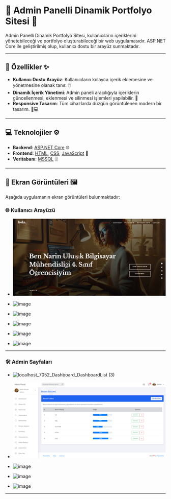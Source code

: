 # 🌟 **Admin Panelli Dinamik Portfolyo Sitesi** 🌟

Admin Panelli Dinamik Portfolyo Sitesi, kullanıcıların içeriklerini yönetebileceği ve portfolyo oluşturabileceği bir web uygulamasıdır. ASP.NET Core ile geliştirilmiş olup, kullanıcı dostu bir arayüz sunmaktadır.

---

## 🚀 **Özellikler** ✨
- **Kullanıcı Dostu Arayüz**: Kullanıcıların kolayca içerik eklemesine ve yönetmesine olanak tanır. 🖱️
- **Dinamik İçerik Yönetimi**: Admin paneli aracılığıyla içeriklerin güncellenmesi, eklenmesi ve silinmesi işlemleri yapılabilir. 🔧
- **Responsive Tasarım**: Tüm cihazlarda düzgün görüntülenen modern bir tasarım. 📱💻

---

## 💻 **Teknolojiler** ⚙️
- **Backend**: [ASP.NET Core](https://dotnet.microsoft.com/apps/aspnet) 🌐
- **Frontend**: [HTML](https://developer.mozilla.org/en-US/docs/Web/HTML), [CSS](https://developer.mozilla.org/en-US/docs/Web/CSS), [JavaScript](https://developer.mozilla.org/en-US/docs/Web/JavaScript) 🌟
- **Veritabanı**: [MSSQL](https://www.microsoft.com/en-us/sql-server/sql-server-downloads) 🗄️

---

## 📸 **Ekran Görüntüleri** 🖼️
Aşağıda uygulamanın ekran görüntüleri bulunmaktadır:

### 🌐 Kullanıcı Arayüzü

- ![Ekran Görüntüsü 1](https://github.com/narinuluisik/MyPortfolyo/blob/master/screenshot/Ekran%20g%C3%B6r%C3%BCnt%C3%BCs%C3%BC%202024-11-23%20000742.png?raw=true)
  
- ![image](https://github.com/user-attachments/assets/92455f48-f17a-4bc1-abbf-38a755f00cfa)
  
- ![image](https://github.com/user-attachments/assets/42e6f46a-75ff-4ff5-8d8d-9c08324e0bc7)
  
- ![image](https://github.com/user-attachments/assets/02b84490-51b8-45c3-9bb2-d9ef96434a28)
  
- ![image](https://github.com/user-attachments/assets/797f4be5-20c8-4cad-ae9c-b35d6bbb2b91)
  
- ![image](https://github.com/user-attachments/assets/4869fe46-b213-4d41-b68c-e52c32241e5b)

---

### 🛠️ **Admin Sayfaları**

- ![localhost_7052_Dashboard_DashboardList (3)](https://github.com/user-attachments/assets/1017f944-856a-4d35-ab80-0708af6969fe)
  
- ![Ekran Görüntüsü 3](https://github.com/narinuluisik/MyPortfolyo/blob/master/screenshot/Ekran%20g%C3%B6r%C3%BCnt%C3%BCs%C3%BC%202024-11-23%20001541.png?raw=true)
  
- ![image](https://github.com/user-attachments/assets/7a765398-61a0-4a18-b5fd-3a873ba5503e)
  
- ![image](https://github.com/user-attachments/assets/cc087af5-16ff-4e39-87db-a1cbe17226b2)
  
- ![image](https://github.com/user-attachments/assets/e6fb3fdb-e78a-45ca-933f-8e3bf76eac20)

---




